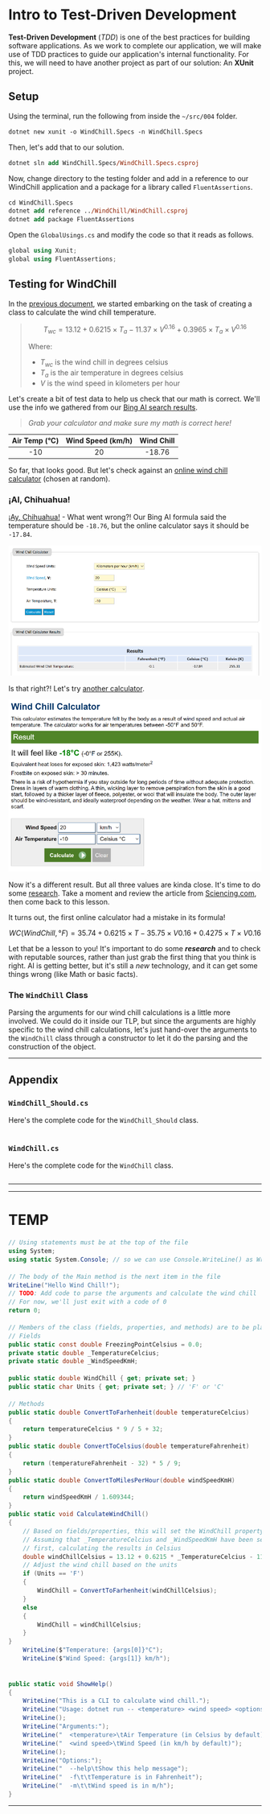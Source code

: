 # Intro to Test-Driven Development

**Test-Driven Development** (*TDD*) is one of the best practices for building software applications. As we work to complete our application, we will make use of TDD practices to guide our application's internal functionality. For this, we will need to have another project as part of our solution: An **XUnit** project.

## Setup

Using the terminal, run the following from inside the `~/src/004` folder.

```ps
dotnet new xunit -o WindChill.Specs -n WindChill.Specs
```

Then, let's add that to our solution.

```ps
dotnet sln add WindChill.Specs/WindChill.Specs.csproj
```

Now, change directory to the testing folder and add in a reference to our WindChill application and a package for a library called `FluentAssertions`.

```ps
cd WindChill.Specs
dotnet add reference ../WindChill/WindChill.csproj
dotnet add package FluentAssertions
```

Open the `GlobalUsings.cs` and modify the code so that it reads as follows.

```cs
global using Xunit;
global using FluentAssertions;
```

## Testing for WindChill

In the [previous document](./ReadMe.md), we started embarking on the task of creating a class to calculate the wind chill temperature.

> $$T_{wc} = 13.12 + 0.6215 \times T_a - 11.37 \times V^{0.16} + 0.3965 \times T_a \times V^{0.16}$$
> 
> Where:
> 
> - $T_{wc}$ is the wind chill in degrees celsius
> - $T_a$ is the air temperature in degrees celsius
> - $V$ is the wind speed in kilometers per hour

Let's create a bit of test data to help us check that our math is correct. We'll use the info we gathered from our [Bing AI search results](./ReadMe.md#calculating-the-wind-chill).

> *Grab your calculator and make sure my math is correct here!*

| Air Temp (°C) | Wind Speed (km/h) | Wind Chill |
| :--: | :--: | :--: |
| -10 | 20 | -18.76 |

So far, that looks good. But let's check against an [online wind chill calculator](https://goodcalculators.com/wind-chill-calculator/) (chosen at random).

### ¡AI, Chihuahua!

[¡Ay, Chihuahua!](https://www.tellmeinspanish.com/vocab/ay-chihuahua/) - What went wrong?! Our Bing AI formula said the temperature should be `-18.76`, but the online calculator says it should be `-17.84`.

![Wind Chill](./Images/WindChill.png)

Is that right?! Let's try [another calculator](https://www.calculator.net/wind-chill-calculator.html?windspeed=20&windspeedunit=kmh&airtemperature=-10&airtemperatureunit=celsius&x=Calculate).

![Wind Chill V2](./Images/WindChill2.png)

Now it's a different result. But all three values are kinda close. It's time to do some [research](https://sciencing.com/calculate-wind-chill-factor-5981683.html). Take a moment and review the article from [Sciencing.com](https://sciencing.com/calculate-wind-chill-factor-5981683.html), then come back to this lesson.

It turns out, the first online calculator had a mistake in its formula!

$$
WC (Wind Chill, °F) = 35.74 + 0.6215 × T - 35.75 × V 0.16 + 0.4275 × T × V 0.16
$$

Let that be a lesson to you! It's important to do some ***research*** and to check with reputable sources, rather than just grab the first thing that you think is right. AI is getting better, but it's still a *new* technology, and it can get some things wrong (like Math or basic facts).

### The `WindChill` Class

Parsing the arguments for our wind chill calculations is a little more involved. We could do it inside our TLP, but since the arguments are highly specific to the wind chill calculations, let's just hand-over the arguments to the `WindChill` class through a constructor to let it do the parsing and the construction of the object.

----

## Appendix

### `WindChill_Should.cs`

Here's the complete code for the `WindChill_Should` class.

```cs
```

### `WindChill.cs`

Here's the complete code for the `WindChill` class.

```cs
```


----

----

# TEMP

```cs
// Using statements must be at the top of the file
using System;
using static System.Console; // so we can use Console.WriteLine() as WriteLine()

// The body of the Main method is the next item in the file
WriteLine("Hello Wind Chill!");
// TODO: Add code to parse the arguments and calculate the wind chill
// For now, we'll just exit with a code of 0
return 0;

// Members of the class (fields, properties, and methods) are to be placed after the body of the Main method
// Fields
public static const double FreezingPointCelsius = 0.0;
private static double _TemperatureCelcius;
private static double _WindSpeedKmH;

public static double WindChill { get; private set; }
public static char Units { get; private set; } // 'F' or 'C'

// Methods
public static double ConvertToFarhenheit(double temperatureCelcius)
{
    return temperatureCelcius * 9 / 5 + 32;
}
public static double ConvertToCelsius(double temperatureFahrenheit)
{
    return (temperatureFahrenheit - 32) * 5 / 9;
}
public static double ConvertToMilesPerHour(double windSpeedKmH)
{
    return windSpeedKmH / 1.609344;
}
public static void CalculateWindChill()
{
    // Based on fields/properties, this will set the WindChill property
    // Assuming that _TemperatureCelcius and _WindSpeedKmH have been set
    // first, calculating the results in Celsius
    double windChillCelsius = 13.12 + 0.6215 * _TemperatureCelcius - 11.37 * Math.Pow(_WindSpeedKmH, 0.16) + 0.3965 * _TemperatureCelcius * Math.Pow(_WindSpeedKmH, 0.16);
    // Adjust the wind chill based on the units
    if (Units == 'F')
    {
        WindChill = ConvertToFarhenheit(windChillCelsius);
    }
    else
    {
        WindChill = windChillCelsius;
    }
}
    WriteLine($"Temperature: {args[0]}°C");
    WriteLine($"Wind Speed: {args[1]} km/h");


public static void ShowHelp()
{
    WriteLine("This is a CLI to calculate wind chill.");
    WriteLine("Usage: dotnet run -- <temperature> <wind speed> <options>");
    WriteLine();
    WriteLine("Arguments:");
    WriteLine("  <temperature>\tAir Temperature (in Celsius by default)");
    WriteLine("  <wind speed>\tWind Speed (in km/h by default)");
    WriteLine();
    WriteLine("Options:");
    WriteLine("  --help\tShow this help message");
    WriteLine("  -f\t\tTemperature is in Fahrenheit");
    WriteLine("  -m\t\tWind speed is in m/h");
}
```

----
